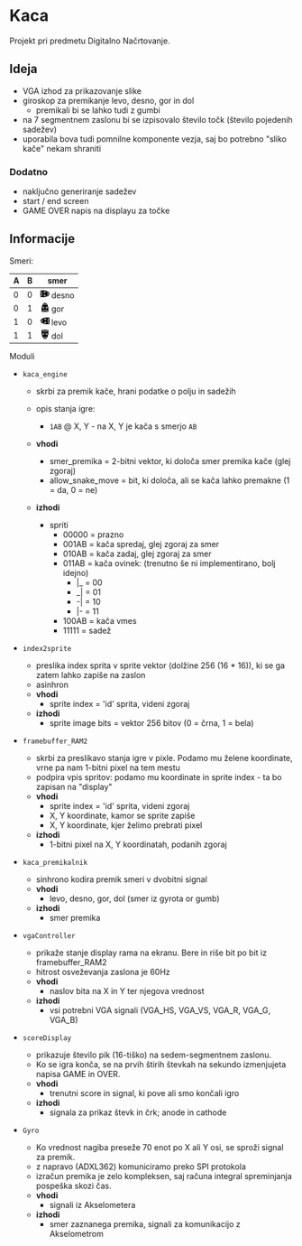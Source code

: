 # Kaca

Projekt pri predmetu Digitalno Načrtovanje.

## Ideja

* VGA izhod za prikazovanje slike
* giroskop za premikanje levo, desno, gor in dol
    * premikali bi se lahko tudi z gumbi
* na 7 segmentnem zaslonu bi se izpisovalo število točk (število pojedenih sadežev)
* uporabila bova tudi pomnilne komponente vezja, saj bo potrebno "sliko kače" nekam shraniti

### Dodatno

* naključno generiranje sadežev
* start / end screen
* GAME OVER napis na displayu za točke


## Informacije

Smeri:

| A   | B   | smer                          |
| --- | --- | ----------------------------- |
| 0   | 0   | ![](./assets/00100.png) desno |
| 0   | 1   | ![](./assets/00101.png) gor   |
| 1   | 0   | ![](./assets/00110.png) levo  |
| 1   | 1   | ![](./assets/00111.png) dol   |

Moduli
* `kaca_engine`
  * skrbi za premik kače, hrani podatke o polju in sadežih
  * opis stanja igre:
    * `1AB` @ X, Y - na X, Y je kača s smerjo `AB`
  * __vhodi__
    * smer_premika = 2-bitni vektor, ki določa smer premika kače (glej zgoraj)
    * allow_snake_move = bit, ki določa, ali se kača lahko premakne (1 = da, 0 = ne)

  * __izhodi__ 
    * spriti
      * 00000 = prazno
      * 001AB = kača spredaj, glej zgoraj za smer
      * 010AB = kača zadaj, glej zgoraj za smer
      * 011AB = kača ovinek: (trenutno še ni implementirano, bolj idejno)
        * |_ = 00
        * _| = 01
        * -| = 10
        * |- = 11
      * 100AB = kača vmes
      * 11111 = sadež
* `index2sprite`
    * preslika index sprita v sprite vektor (dolžine 256 (16 * 16)), ki se ga zatem lahko zapiše na zaslon
    * asinhron
    * __vhodi__
        * sprite index = 'id' sprita, videni zgoraj
    * __izhodi__
        * sprite image bits = vektor 256 bitov (0 = črna, 1 = bela)

* `framebuffer_RAM2`
  * skrbi za preslikavo stanja igre v pixle. Podamo mu želene koordinate, vrne pa nam 1-bitni pixel na tem mestu
  * podpira vpis spritov: podamo mu koordinate in sprite index - ta bo zapisan na "display"
  * __vhodi__
    * sprite index = 'id' sprita, videni zgoraj
    * X, Y koordinate, kamor se sprite zapiše
    * X, Y koordinate, kjer želimo prebrati pixel
  * __izhodi__
    * 1-bitni pixel na X, Y koordinatah, podanih zgoraj
* `kaca_premikalnik`
  * sinhrono kodira premik smeri v dvobitni signal
  * __vhodi__
    * levo, desno, gor, dol (smer iz gyrota or gumb) 
  * __izhodi__
    * smer premika
* `vgaController`
  * prikaže stanje display rama na ekranu. Bere in riše bit po bit iz framebuffer_RAM2
  * hitrost osveževanja zaslona je 60Hz
  * __vhodi__
    * naslov bita na X in Y ter njegova vrednost
  * __izhodi__
    * vsi potrebni VGA signali (VGA_HS, VGA_VS, VGA_R, VGA_G, VGA_B)
* `scoreDisplay`
  * prikazuje število pik (16-tiško) na sedem-segmentnem zaslonu.
  * Ko se igra konča, se na prvih štirih števkah na sekundo izmenjujeta napisa GAME in OVER.
  * __vhodi__
    * trenutni score in signal, ki pove ali smo končali igro
  * __izhodi__
    * signala za prikaz števk in črk; anode in cathode
* `Gyro`
  * Ko vrednost nagiba preseže 70 enot po X ali Y osi, se sproži signal za premik.
  * z napravo (ADXL362) komuniciramo preko SPI protokola
  * izračun premika je zelo kompleksen, saj računa integral spreminjanja pospeška skozi čas.
  * __vhodi__
    * signali iz Akselometera
  * __izhodi__
    * smer zaznanega premika, signali za komunikacijo z Akselometrom


